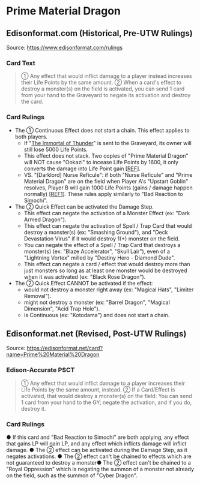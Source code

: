 # Prime Material Dragon

## Edisonformat.com (Historical, Pre-UTW Rulings)

Source: https://www.edisonformat.com/rulings

### Card Text

> ① Any effect that would inflict damage to a player instead increases their Life Points by the same amount. ② When a card's effect to destroy a monster(s) on the field is activated, you can send 1 card from your hand to the Graveyard to negate its activation and destroy the card.

### Card Rulings

*   The ① Continuous Effect does not start a chain. This effect applies to both players.
    *   If "[The Immortal of Thunder](https://yugipedia.com/wiki/The_Immortal_of_Thunder)" is sent to the Graveyard, its owner will still lose 5000 Life Points.
    *   This effect does not stack. Two copies of "Prime Material Dragon" will NOT cause "Ookazi" to incease Life Points by 1600, it only converts the damage into Life Point gain \[[REF](http://web.archive.org/web/20080131140306/http://entertainment.upperdeck.com/COMMUNITY/forums/thread/1005905.aspx)\].
    *   VS. "\[Darklord\] Nurse Reficule": if both "Nurse Reficule" and "Prime Material Dragon" are on the field when Player A's "Upstart Goblin" resolves, Player B will gain 1000 Life Points (gains / damage happen normally) \[[REF1](https://www.pojo.biz/board/showthread.php?t=808154)\]. These rules apply similarly to "Bad Reaction to Simochi".
*   The ② Quick Effect can be activated the Damage Step.
    *   This effect can negate the activation of a Monster Effect (ex: "Dark Armed Dragon").
    *   This effect can negate the activation of Spell / Trap Card that would destroy a monster(s) (ex: "Smashing Ground"), and "Deck Devastation Virus" if it would destroy 1(+) monster on the field.
    *   You can negate the effect of a Spell / Trap Card that destroys a monster(s) (ex: "Blaze Accelerator", "Skull Lair"), even of a "Lightning Vortex" milled by "Destiny Hero - Diamond Dude".
    *   This effect can negate a card / effect that would destroy more than just monsters so long as at least one monster would be destroyed when it was activated (ex: "Black Rose Dragon").
*   The ② Quick Effect CANNOT be activated if the effect:
    *   would not destroy a monster right away (ex: "Magical Hats", "Limiter Removal").
    *   might not destroy a monster (ex: "Barrel Dragon", "Magical Dimension", "Acid Trap Hole").
    *   is Continuous (ex: "Kotodama") and does not start a chain.

## Edisonformat.net (Revised, Post-UTW Rulings)

Source: https://edisonformat.net/card?name=Prime%20Material%20Dragon

### Edison-Accurate PSCT

> ① Any effect that would inflict damage to a player increases their Life Points by the same amount, instead.
> ② If a Card/Effect is activated, that would destroy a monster(s) on the field:
> You can send 1 card from your hand to the GY; negate the activation, and if you do, destroy it.

### Card Rulings

● If this card and "Bad Reaction to Simochi" are both applying, any effect that gains LP will gain LP, and any effect which inflicts damage will inflict damage.
● The ② effect can be activated during the Damage Step, as it negates activations.
● The ② effect can't be chained to effects which are not guaranteed to destroy a monster● The ② effect can't be chained to a "Royal Oppression" which is negating the summon of a monster not already on the field, such as the summon of "Cyber Dragon".
            